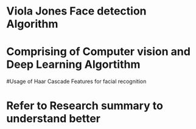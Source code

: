# Viola Jones Face detection Algorithm
# Comprising of Computer vision and Deep Learning  Algortithm

#Usage of Haar Cascade Features for facial recognition
# Refer to Research summary to understand better
